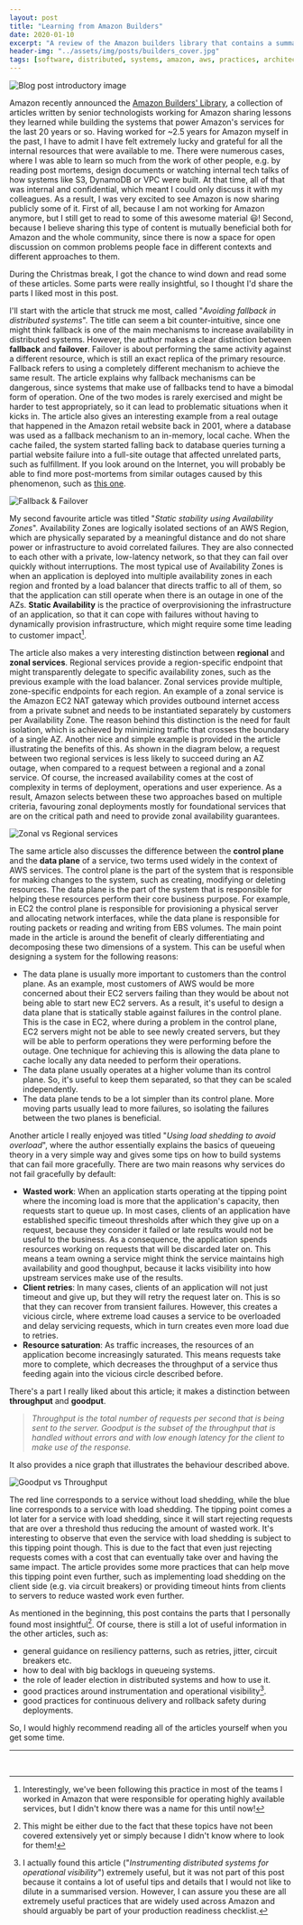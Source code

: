 ```yaml
---
layout: post
title: "Learning from Amazon Builders"
date: 2020-01-10
excerpt: "A review of the Amazon builders library that contains a summary of the parts I liked most"
header-img: "../assets/img/posts/builders_cover.jpg"
tags: [software, distributed, systems, amazon, aws, practices, architecture, design]
---
```


![Blog post introductory image](../assets/img/posts/builders.jpg)

Amazon recently announced the [Amazon Builders' Library](https://aws.amazon.com/builders-library), a collection of articles written by senior technologists working for Amazon sharing lessons they learned while building the systems that power Amazon's services for the last 20 years or so. Having worked for ~2.5 years for Amazon myself in the past, I have to admit I have felt extremely lucky and grateful for all the internal resources that were available to me. There were numerous cases, where I was able to learn so much from the work of other people, e.g. by reading post mortems, design documents or watching internal tech talks of how systems like S3, DynamoDB or VPC were built. At that time, all of that was internal and confidential, which meant I could only discuss it with my colleagues. As a result, I was very excited to see Amazon is now sharing publicly some of it. First of all, because I am not working for Amazon anymore, but I still get to read to some of this awesome material :smiley:! Second, because I believe sharing this type of content is mutually beneficial both for Amazon and the whole community, since there is now a space for open discussion on common problems people face in different contexts and different approaches to them.

During the Christmas break, I got the chance to wind down and read some of these articles. Some parts were really insightful, so I thought I'd share the parts I liked most in this post.

I'll start with the article that struck me most, called "*Avoiding fallback in distributed systems*". The title can seem a bit counter-intuitive, since one might think fallback is one of the main mechanisms to increase availability in distributed systems. However, the author makes a clear distinction between **fallback** and **failover**. Failover is about performing the same activity against a different resource, which is still an exact replica of the primary resource. Fallback refers to using a completely different mechanism to achieve the same result. The article explains why fallback mechanisms can be dangerous, since systems that make use of fallbacks tend to have a bimodal form of operation. One of the two modes is rarely exercised and might be harder to test appropriately, so it can lead to problematic situations when it kicks in. The article also gives an interesting example from a real outage that happened in the Amazon retail website back in 2001, where a database was used as a fallback mechanism to an in-memory, local cache. When the cache failed, the system started falling back to database queries turning a partial website failure into a full-site outage that affected unrelated parts, such as fulfillment. If you look around on the Internet, you will probably be able to find more post-mortems from similar outages caused by this phenomenon, such as [this one](https://blog.coinbase.com/incident-post-mortem-june-25-26-2019-1d08c1657cbc).

![Fallback & Failover](../assets/img/posts/fallback_failover.png)

My second favourite article was titled "*Static stability using Availability Zones*". Availability Zones are logically isolated sections of an AWS Region, which are physically separated by a meaningful distance and do not share power or infrastructure to avoid correlated failures. They are also connected to each other with a private, low-latency network, so that they can fail over quickly without interruptions. The most typical use of Availability Zones is when an application is deployed into multiple availability zones in each region and fronted by a load balancer that directs traffic to all of them, so that the application can still operate when there is an outage in one of the AZs. **Static Availability** is the practice of overprovisioning the infrastructure of an application, so that it can cope with failures without having to dynamically provision infrastructure, which might require some time leading to customer impact[^static_availability_note]. 

The article also makes a very interesting distinction between **regional** and **zonal services**. Regional services provide a region-specific endpoint that might transparently delegate to specific availability zones, such as the previous example with the load balancer. Zonal services provide multiple, zone-specific endpoints for each region. An example of a zonal service is the Amazon EC2 NAT gateway which provides outbound internet access from a private subnet and needs to be instantiated separately by customers per Availability Zone. The reason behind this distinction is the need for fault isolation, which is achieved by minimizing traffic that crosses the boundary of a single AZ. Another nice and simple example is provided in the article illustrating the benefits of this. As shown in the diagram below, a request between two regional services is less likely to succeed during an AZ outage, when compared to a request between a regional and a zonal service. Of course, the increased availability comes at the cost of complexity in terms of deployment, operations and user experience. As a result, Amazon selects between these two approaches based on multiple criteria, favouring zonal deployments mostly for foundational services that are on the critical path and need to provide zonal availability guarantees. 

![Zonal vs Regional services](../assets/img/posts/zonal_vs_regional.png)

The same article also discusses the difference between the **control plane** and the **data plane** of a service, two terms used widely in the context of AWS services. The control plane is the part of the system that is responsible for making changes to the system, such as creating, modifying or deleting resources. The data plane is the part of the system that is responsible for helping these resources perform their core business purpose. For example, in EC2 the control plane is responsible for provisioning a physical server and allocating network interfaces, while the data plane is responsible for routing packets or reading and writing from EBS volumes. The main point made in the article is around the benefit of clearly differentiating and decomposing these two dimensions of a system. This can be useful when designing a system for the following reasons:

* The data plane is usually more important to customers than the control plane. As an example, most customers of AWS would be more concerned about their EC2 servers failing than they would be about not being able to start new EC2 servers. As a result, it's useful to design a data plane that is statically stable against failures in the control plane. This is the case in EC2, where during a problem in the control plane, EC2 servers might not be able to see newly created servers, but they will be able to perform operations they were performing before the outage. One technique for achieving this is allowing the data plane to cache locally any data needed to perform their operations. 
* The data plane usually operates at a higher volume than its control plane. So, it's useful to keep them separated, so that they can be scaled independently.
* The data plane tends to be a lot simpler than its control plane. More moving parts usually lead to more failures, so isolating the failures between the two planes is beneficial.

Another article I really enjoyed was titled "*Using load shedding to avoid overload*", where the author essentially explains the basics of queueing theory in a very simple way and gives some tips on how to build systems that can fail more gracefully. There are two main reasons why services do not fail gracefully by default:

* **Wasted work**: When an application starts operating at the tipping point where the incoming load is more that the application's capacity, then requests start to queue up. In most cases, clients of an application have established specific timeout thresholds after which they give up on a request, because they consider it failed or late results would not be useful to the business. As a consequence, the application spends resources working on requests that will be discarded later on. This means a team owning a service might think the service maintains high availability and good thoughput, because it lacks visibility into how upstream services make use of the results.
* **Client retries**: In many cases, clients of an application will not just timeout and give up, but they will retry the request later on. This is so that they can recover from transient failures. However, this creates a vicious circle, where extreme load causes a service to be overloaded and delay servicing requests, which in turn creates even more load due to retries.
* **Resource saturation**: As traffic increases, the resources of an application become increasingly saturated. This means requests take more to complete, which decreases the throughput of a service thus feeding again into the vicious circle described before.

There's a part I really liked about this article; it makes a distinction between **throughput** and **goodput**.

> *Throughput is the total number of requests per second that is being sent to the server. Goodput is the subset of the throughput that is handled without errors and with low enough latency for the client to make use of the response.*

It also provides a nice graph that illustrates the behaviour described above.

![Goodput vs Throughput](../assets/img/posts/goodput_throughput.png)

The red line corresponds to a service without load shedding, while the blue line corresponds to a service with load shedding. The tipping point comes a lot later for a service with load shedding, since it will start rejecting requests that are over a threshold thus reducing the amount of wasted work. It's interesting to observe that even the service with load shedding is subject to this tipping point though. This is due to the fact that even just rejecting requests comes with a cost that can eventually take over and having the same impact. The article provides some more practices that can help move this tipping point even further, such as implementing load shedding on the client side (e.g. via circuit breakers) or providing timeout hints from clients to servers to reduce wasted work even further.

As mentioned in the beginning, this post contains the parts that I personally found most insightful[^useful_caveat]. Of course, there is still a lot of useful information in the other articles, such as:

* general guidance on resiliency patterns, such as retries, jitter, circuit breakers etc.
* how to deal with big backlogs in queueing systems.
* the role of leader election in distributed systems and how to use it.
* good practices around instrumentation and operational visibility[^production_readiness_note].
* good practices for continuous delivery and rollback safety during deployments.

So, I would highly recommend reading all of the articles yourself when you get some time.

-----------------------------------------

<br/>

[^static_availability_note]: Interestingly, we've been following this practice in most of the teams I worked in Amazon that were responsible for operating highly available services, but I didn't know there was a name for this until now!
[^useful_caveat]: This might be either due to the fact that these topics have not been covered extensively yet or simply because I didn't know where to look for them!
[^production_readiness_note]: I actually found this article ("*Instrumenting distributed systems for operational visibility*") extremely useful, but it was not part of this post because it contains a lot of useful tips and details that I would not like to dilute in a summarised version. However, I can assure you these are all extremely useful practices that are widely used across Amazon and should arguably be part of your production readiness checklist.
